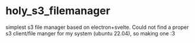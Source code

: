 # holy_s3_filemanager
simplest s3 file manager based on electron+svelte. Could not find a proper s3 client/file manger for my system (ubuntu 22.04), so making one :3

